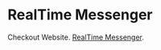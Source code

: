 # RealTime Messenger

Checkout Website. [RealTime Messenger](https://realtime-messenger-app.web.app/).
